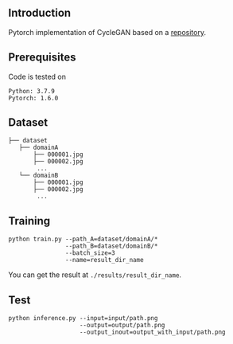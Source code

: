 ## Introduction
Pytorch implementation of CycleGAN based on a [repository](https://github.com/aitorzip/PyTorch-CycleGAN).

## Prerequisites
Code is tested on 
```
Python: 3.7.9
Pytorch: 1.6.0
```

## Dataset
```
├── dataset
   ├── domainA
       ├── 000001.jpg 
       ├── 000002.jpg
        ...
   └── domainB
       ├── 000001.jpg 
       ├── 000002.jpg
        ...
```

## Training
```
python train.py --path_A=dataset/domainA/* 
                --path_B=dataset/domainB/* 
                --batch_size=3 
                --name=result_dir_name
```

You can get the result at `./results/result_dir_name`.


## Test
```
python inference.py --input=input/path.png 
                    --output=output/path.png 
                    --output_inout=output_with_input/path.png
```
